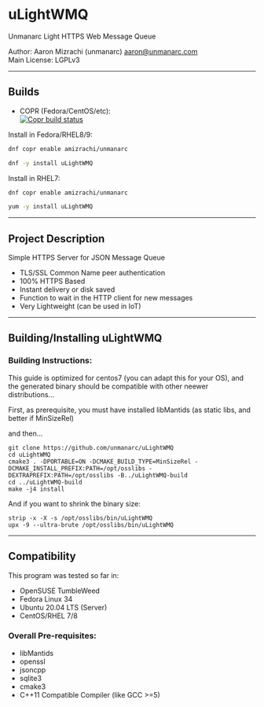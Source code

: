# uLightWMQ 

Unmanarc Light HTTPS Web Message Queue
  
Author: Aaron Mizrachi (unmanarc) <aaron@unmanarc.com>   
Main License: LGPLv3

***
## Builds

- COPR (Fedora/CentOS/etc):  
[![Copr build status](https://copr.fedorainfracloud.org/coprs/amizrachi/unmanarc/package/uLightWMQ/status_image/last_build.png)](https://copr.fedorainfracloud.org/coprs/amizrachi/unmanarc/package/uLightWMQ/)


Install in Fedora/RHEL8/9:
```bash
dnf copr enable amizrachi/unmanarc

dnf -y install uLightWMQ
```

Install in RHEL7:
```bash
dnf copr enable amizrachi/unmanarc

yum -y install uLightWMQ
```

***
## Project Description

Simple HTTPS Server for JSON Message Queue

- TLS/SSL Common Name peer authentication
- 100% HTTPS Based
- Instant delivery or disk saved
- Function to wait in the HTTP client for new messages
- Very Lightweight (can be used in IoT)

***
## Building/Installing uLightWMQ

### Building Instructions:

This guide is optimized for centos7 (you can adapt this for your OS), and the generated binary should be compatible with other neewer distributions...

First, as prerequisite, you must have installed libMantids (as static libs, and better if MinSizeRel)

and then...

```
git clone https://github.com/unmanarc/uLightWMQ
cd uLightWMQ
cmake3 . -DPORTABLE=ON -DCMAKE_BUILD_TYPE=MinSizeRel -DCMAKE_INSTALL_PREFIX:PATH=/opt/osslibs -DEXTRAPREFIX:PATH=/opt/osslibs -B../uLightWMQ-build
cd ../uLightWMQ-build
make -j4 install
```

And if you want to shrink the binary size:

```
strip -x -X -s /opt/osslibs/bin/uLightWMQ
upx -9 --ultra-brute /opt/osslibs/bin/uLightWMQ
```

***
## Compatibility

This program was tested so far in:

* OpenSUSE TumbleWeed
* Fedora Linux 34
* Ubuntu 20.04 LTS (Server)
* CentOS/RHEL 7/8

### Overall Pre-requisites:

* libMantids
* openssl
* jsoncpp
* sqlite3
* cmake3
* C++11 Compatible Compiler (like GCC >=5)

